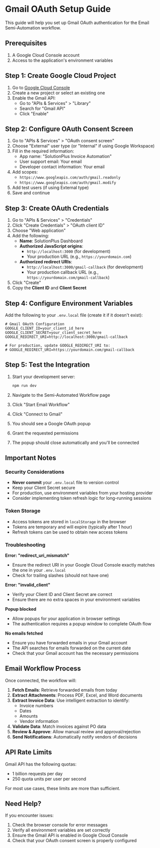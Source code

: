 # Gmail OAuth Setup Guide

This guide will help you set up Gmail OAuth authentication for the Email Semi-Automation workflow.

## Prerequisites

1. A Google Cloud Console account
2. Access to the application's environment variables

## Step 1: Create Google Cloud Project

1. Go to [Google Cloud Console](https://console.cloud.google.com/)
2. Create a new project or select an existing one
3. Enable the Gmail API:
   - Go to "APIs & Services" > "Library"
   - Search for "Gmail API"
   - Click "Enable"

## Step 2: Configure OAuth Consent Screen

1. Go to "APIs & Services" > "OAuth consent screen"
2. Choose "External" user type (or "Internal" if using Google Workspace)
3. Fill in the required information:
   - App name: "SolutionPlus Invoice Automation"
   - User support email: Your email
   - Developer contact information: Your email
4. Add scopes:
   - `https://www.googleapis.com/auth/gmail.readonly`
   - `https://www.googleapis.com/auth/gmail.modify`
5. Add test users (if using External type)
6. Save and continue

## Step 3: Create OAuth Credentials

1. Go to "APIs & Services" > "Credentials"
2. Click "Create Credentials" > "OAuth client ID"
3. Choose "Web application"
4. Add the following:
   - **Name**: SolutionPlus Dashboard
   - **Authorized JavaScript origins**:
     - `http://localhost:3000` (for development)
     - Your production URL (e.g., `https://yourdomain.com`)
   - **Authorized redirect URIs**:
     - `http://localhost:3000/gmail-callback` (for development)
     - Your production callback URL (e.g., `https://yourdomain.com/gmail-callback`)
5. Click "Create"
6. Copy the **Client ID** and **Client Secret**

## Step 4: Configure Environment Variables

Add the following to your `.env.local` file (create it if it doesn't exist):

```env
# Gmail OAuth Configuration
GOOGLE_CLIENT_ID=your_client_id_here
GOOGLE_CLIENT_SECRET=your_client_secret_here
GOOGLE_REDIRECT_URI=http://localhost:3000/gmail-callback

# For production, update GOOGLE_REDIRECT_URI to:
# GOOGLE_REDIRECT_URI=https://yourdomain.com/gmail-callback
```

## Step 5: Test the Integration

1. Start your development server:
   ```bash
   npm run dev
   ```

2. Navigate to the Semi-Automated Workflow page
3. Click "Start Email Workflow"
4. Click "Connect to Gmail"
5. You should see a Google OAuth popup
6. Grant the requested permissions
7. The popup should close automatically and you'll be connected

## Important Notes

### Security Considerations

- **Never commit** your `.env.local` file to version control
- Keep your Client Secret secure
- For production, use environment variables from your hosting provider
- Consider implementing token refresh logic for long-running sessions

### Token Storage

- Access tokens are stored in `localStorage` in the browser
- Tokens are temporary and will expire (typically after 1 hour)
- Refresh tokens can be used to obtain new access tokens

### Troubleshooting

**Error: "redirect_uri_mismatch"**
- Ensure the redirect URI in your Google Cloud Console exactly matches the one in your `.env.local`
- Check for trailing slashes (should not have one)

**Error: "invalid_client"**
- Verify your Client ID and Client Secret are correct
- Ensure there are no extra spaces in your environment variables

**Popup blocked**
- Allow popups for your application in browser settings
- The authentication requires a popup window to complete OAuth flow

**No emails fetched**
- Ensure you have forwarded emails in your Gmail account
- The API searches for emails forwarded on the current date
- Check that your Gmail account has the necessary permissions

## Email Workflow Process

Once connected, the workflow will:

1. **Fetch Emails**: Retrieve forwarded emails from today
2. **Extract Attachments**: Process PDF, Excel, and Word documents
3. **Extract Invoice Data**: Use intelligent extraction to identify:
   - Invoice numbers
   - Dates
   - Amounts
   - Vendor information
4. **Validate Data**: Match invoices against PO data
5. **Review & Approve**: Allow manual review and approval/rejection
6. **Send Notifications**: Automatically notify vendors of decisions

## API Rate Limits

Gmail API has the following quotas:
- 1 billion requests per day
- 250 quota units per user per second

For most use cases, these limits are more than sufficient.

## Need Help?

If you encounter issues:
1. Check the browser console for error messages
2. Verify all environment variables are set correctly
3. Ensure the Gmail API is enabled in Google Cloud Console
4. Check that your OAuth consent screen is properly configured
